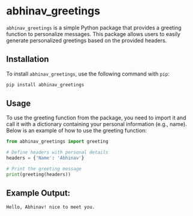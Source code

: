 # abhinav_greetings

`abhinav_greetings` is a simple Python package that provides a greeting function to personalize messages. This package allows users to easily generate personalized greetings based on the provided headers.

## Installation

To install `abhinav_greetings`, use the following command with `pip`:

```bash
pip install abhinav_greetings
```

## Usage
To use the greeting function from the package, you need to import it and call it with a dictionary containing your personal information (e.g., name). Below is an example of how to use the greeting function:

```python
from abhinav_greetings import greeting

# Define headers with personal details
headers = {'Name': 'Abhinav'}

# Print the greeting message
print(greeting(headers))
```

## Example Output:
```txt
Hello, Abhinav! nice to meet you.
```